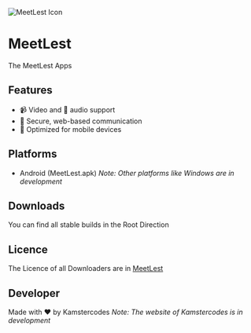 ![MeetLest Icon](https://meetlest.web.app/assets/favicons/favicon.ico)
# MeetLest

The MeetLest Apps

## Features

- 📹 Video and 🎤 audio support
- 🔐 Secure, web-based communication
- 📱 Optimized for mobile devices

## Platforms

- Android (MeetLest.apk)
*Note: Other platforms like Windows are in development*

## Downloads

You can find all stable builds in the Root Direction

## Licence

The Licence of all Downloaders are in [MeetLest](https://meetleest.web.app/licence)

## Developer

Made with ♥️ by Kamstercodes
*Note: The website of Kamstercodes is in development*

